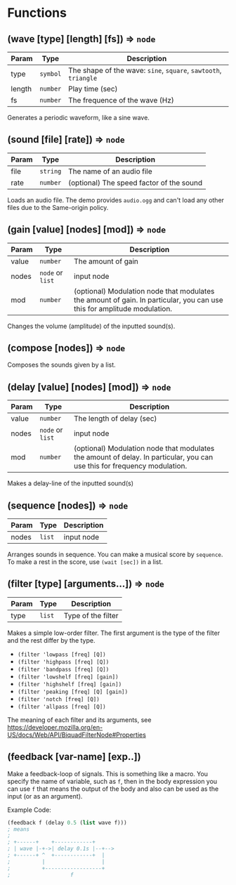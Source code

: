 # Functions

## (wave [type] [length] [fs]) => `node`

| Param | Type | Description |
| --- | --- | --- |
| type | <code>symbol</code> | The shape of the wave: `sine`, `square`, `sawtooth`, `triangle` |
| length | <code>number</code> | Play time (sec) |
| fs | <code>number</code> | The frequence of the wave (Hz) |

Generates a periodic waveform, like a sine wave.

## (sound [file] [rate]) => `node`

| Param | Type | Description |
| --- | --- | --- |
| file | <code>string</code> | The name of an audio file |
| rate | <code>number</code> | (optional) The speed factor of the sound |

Loads an audio file. The demo provides `audio.ogg` and can't load any other files due to the Same-origin policy.

## (gain [value] [nodes] [mod]) => `node`

| Param | Type | Description |
| --- | --- | --- |
| value | <code>number</code> | The amount of gain |
| nodes | <code>node</code> or <code>list</code> | input node |
| mod | <code>number</code> | (optional) Modulation node that modulates the amount of gain. In particular, you can use this for amplitude modulation. |

Changes the volume (amplitude) of the inputted sound(s). 

## (compose [nodes]) => `node`

Composes the sounds given by a list.

## (delay [value] [nodes] [mod]) => `node`

| Param | Type | Description |
| --- | --- | --- |
| value | <code>number</code> | The length of delay (sec) |
| nodes | <code>node</code> or <code>list</code> | input node |
| mod | <code>number</code> | (optional) Modulation node that modulates the amount of delay. In particular, you can use this for frequency modulation. |

Makes a delay-line of the inputted sound(s)

## (sequence [nodes]) => `node`

| Param | Type | Description |
| --- | --- | --- |
| nodes | <code>list</code> | input node |

Arranges sounds in sequence. You can make a musical score by `sequence`.
To make a rest in the score, use `(wait [sec])` in a list.


## (filter [type] [arguments...]) => `node`

| Param | Type | Description |
| --- | --- | --- |
| type | <code>list</code> | Type of the filter |

Makes a simple low-order filter. The first argument is the type of the filter and the rest differ by the type.

* `(filter 'lowpass [freq] [Q])`
* `(filter 'highpass [freq] [Q])`
* `(filter 'bandpass [freq] [Q])`
* `(filter 'lowshelf [freq] [gain])`
* `(filter 'highshelf [freq] [gain])`
* `(filter 'peaking [freq] [Q] [gain])`
* `(filter 'notch [freq] [Q])`
* `(filter 'allpass [freq] [Q])`

The meaning of each filter and its arguments, see https://developer.mozilla.org/en-US/docs/Web/API/BiquadFilterNode#Properties

## (feedback [var-name] [exp..])

Make a feedback-loop of signals. This is something like a macro. You specify the name of variable, such as `f`, then in the body expression you can use `f` that means the output of the body and also can be used as the input (or as an argument).

Example Code:
```scheme
(feedback f (delay 0.5 (list wave f)))
; means
;
; +------+    +------------+
; | wave |-+->| delay 0.1s |--+-->
; +------+ ^  +------------+  |
;          |                  |
;          +------------------+
;                   f
```
